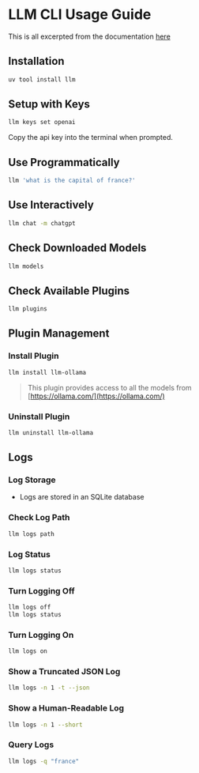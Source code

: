 # LLM CLI Usage Guide

This is all excerpted from the documentation [here](https://llm.datasette.io/en/stable/index.html)

## Installation

```bash
uv tool install llm
```

## Setup with Keys

```bash
llm keys set openai
```
Copy the api key into the terminal when prompted.

## Use Programmatically

```bash
llm 'what is the capital of france?'
```

## Use Interactively

```bash
llm chat -m chatgpt
```

## Check Downloaded Models

```bash
llm models
```

## Check Available Plugins

```bash
llm plugins
```

## Plugin Management

### Install Plugin

```bash
llm install llm-ollama
```

> This plugin provides access to all the models from [https://ollama.com/](https://ollama.com/)

### Uninstall Plugin

```bash
llm uninstall llm-ollama
```

## Logs

### Log Storage

- Logs are stored in an SQLite database

### Check Log Path

```bash
llm logs path
```

### Log Status

```bash
llm logs status
```

### Turn Logging Off

```bash
llm logs off
llm logs status
```

### Turn Logging On

```bash
llm logs on
```

### Show a Truncated JSON Log

```bash
llm logs -n 1 -t --json
```

### Show a Human-Readable Log

```bash
llm logs -n 1 --short
```

### Query Logs

```bash
llm logs -q "france"
```
